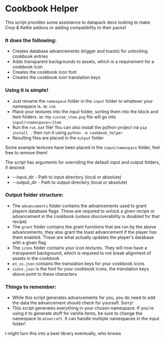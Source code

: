# Cookbook Helper

This script provides some assistance to datapack devs looking to make Crop & Kettle addons or adding compatibility to their packs!

### It does the following:
- Creates database advancements (trigger and toasts) for unlocking cookbook entries
- Adds transparent backgrounds to assets, which is a requirement for a cookbook icon
- Creates the cookbook icon font
- Creates the cookbook icon translation keys

### Using it is simple! 
- Just rename the `namespace` folder in the `input` folder to whatever your namespace is. ie: `cnk`
- Place your textures into the input folder, sorting them into the block and item folders. ie: my `custom_item.png` file will go into `input/<namespace>/item`
- Run the `run.bat` file! You can also install the python project via `pip install .` then run it using `python -m cookbook_helper`
- Resulting files are placed in the `output` folder

Some example textures have been placed in the `input/namespace` folder, feel free to remove them!

The script has arguments for overriding the default input and output folders, if desired:
- --input_dir - Path to input directory (local or absolute)
- --output_dir - Path to output directory (local or absolute)

### Output folder structure:
- The `advancements` folder contains the advancements used to grant players database flags. These are required to unlock a given recipe or advancement in the cookbook (unless discoverability is disabled for that recipe)
- The `grant` folder contains the grant functions that are run by the above advancements, they also grant the toast advancement if the player has them enabled. These are what actually updates the player's database with a given flag
- The `icons` folder contains your icon textures. They will now have a transparent background, which is required to not break alignment of assets in the cookbook
- `en_us.json` contains the translation keys for your cookbook icons
- `icons.json` is the font for your cookbook icons, the translation keys above point to these characters

### Things to remember:
- While this script generates advancements for you, you do need to add the data the advancement should check for yourself. Sorry!
- This script generates everything in your chosen namespace. If you're using it to generate stuff for vanilla items, be sure to change the namespace to `minecraft`. It can handle multiple namespaces in the input folder!

I might turn this into a beet library eventually, who knows